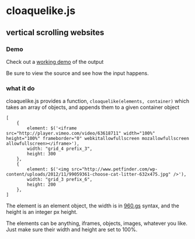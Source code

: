 # cloaquelike.js

## vertical scrolling websites

### Demo

Check out a [working demo](http://amonks.github.io/cloaquelike.js/) of the output

Be sure to view the source and see how the input happens.

### what it do

cloaquelike.js provides a function, `cloaquelike(elements, container)` which takes an array of objects, and appends them to a given container object

	[
		{
			element: $('<iframe src="http://player.vimeo.com/video/63618711" width="100%" height="100%" frameborder="0" webkitallowfullscreen mozallowfullscreen allowfullscreen></iframe>'),
			width: "grid_4 prefix_3",
			height: 300
		},
		{
			element: $('<img src="http://www.petfinder.com/wp-content/uploads/2012/11/99059361-choose-cat-litter-632x475.jpg" />'),
			width: "grid_3 prefix_6",
			height: 200
		},
	]

The element is an element object, the width is in [960.gs](http://960.gs) syntax, and the height is an integer px height.

The elements can be anything, iframes, objects, images, whatever you like. Just make sure their width and height are set to 100%.